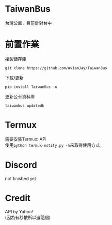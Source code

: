# TaiwanBus
台灣公車，目前針對台中
# 前置作業
複製儲存庫
```shell
git clone https://github.com/AvianJay/TaiwanBus
```
下載/更新
```shell
pip install TaiwanBus -u
```
更新公車資料庫
```shell
taiwanbus updatedb
```
# Termux
需要安裝Termux: API<br>
使用`python termux-notify.py -h`來取得使用方式。
# Discord
not finished yet
# Credit
API by Yahoo!<br>
(因為有秒數所以選這個)
